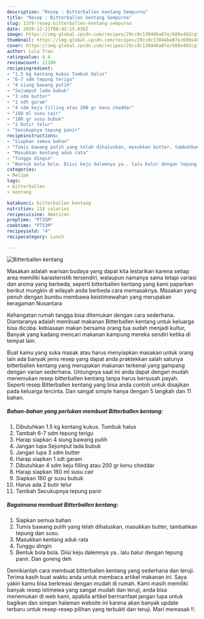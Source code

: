 ```yaml
---
description: "Resep : Bitterballen kentang Sempurna"
title: "Resep : Bitterballen kentang Sempurna"
slug: 1379-resep-bitterballen-kentang-sempurna
date: 2020-12-21T08:43:15.036Z
image: https://img-global.cpcdn.com/recipes/29cc0c13044ba07e/680x482cq70/bitterballen-kentang-foto-resep-utama.jpg
thumbnail: https://img-global.cpcdn.com/recipes/29cc0c13044ba07e/680x482cq70/bitterballen-kentang-foto-resep-utama.jpg
cover: https://img-global.cpcdn.com/recipes/29cc0c13044ba07e/680x482cq70/bitterballen-kentang-foto-resep-utama.jpg
author: Lula Tran
ratingvalue: 4.4
reviewcount: 11106
recipeingredient:
- "1.5 kg kentang kukus Tumbuk halus"
- "6-7 sdm tepung terigu"
- "4 siung bawang putih"
- "Sejumput lada bubuk"
- "3 sdm butter"
- "1 sdt garam"
- "4 sdm keju filling atau 200 gr kenu cheddar"
- "160 ml susu cair"
- "180 gr susu bubuk"
- "2 butir telur"
- "Secukupnya tepung panir"
recipeinstructions:
- "Siapkan semua bahan"
- "Tumis bawang putih yang telah dihaluskan, masukkan butter, tambahkan tepung dan susu."
- "Masukkan kentang aduk rata"
- "Tunggu dingin"
- "Bentuk bola bola. Diisi keju dalemnya ya.. lalu balur dengan tepung panir. Dan goreng deh"
categories:
- Recipe
tags:
- bitterballen
- kentang

katakunci: bitterballen kentang 
nutrition: 214 calories
recipecuisine: American
preptime: "PT35M"
cooktime: "PT53M"
recipeyield: "4"
recipecategory: Lunch

---
```



![Bitterballen kentang](https://img-global.cpcdn.com/recipes/29cc0c13044ba07e/680x482cq70/bitterballen-kentang-foto-resep-utama.jpg)

Masakan adalah warisan budaya yang dapat kita lestarikan karena setiap area memiliki karasteristik tersendiri, walaupun namanya sama tetapi variasi dan aroma yang berbeda, seperti bitterballen kentang yang kami paparkan berikut mungkin di wilayah anda berbeda cara memasaknya. Masakan yang penuh dengan bumbu membawa keistimewahan yang merupakan keragaman Nusantara

Kehangatan rumah tangga bisa ditemukan dengan cara sederhana. Diantaranya adalah membuat makanan Bitterballen kentang untuk keluarga bisa dicoba. kebiasaan makan bersama orang tua sudah menjadi kultur, Banyak yang kadang mencari makanan kampung mereka sendiri ketika di tempat lain.



Buat kamu yang suka masak atau harus menyiapkan masakan untuk orang lain ada banyak jenis resep yang dapat anda praktekkan salah satunya bitterballen kentang yang merupakan makanan terkenal yang gampang dengan varian sederhana. Untungnya saat ini anda dapat dengan mudah menemukan resep bitterballen kentang tanpa harus bersusah payah.
Seperti resep Bitterballen kentang yang bisa anda contoh untuk disajikan pada keluarga tercinta. Dan sangat simple hanya dengan 5 langkah dan 11 bahan.


<!--inarticleads1-->

##### Bahan-bahan yang perlukan membuat Bitterballen kentang:

1. Dibutuhkan 1.5 kg kentang kukus. Tumbuk halus
1. Tambah 6-7 sdm tepung terigu
1. Harap siapkan 4 siung bawang putih
1. Jangan lupa Sejumput lada bubuk
1. Jangan lupa 3 sdm butter
1. Harap siapkan 1 sdt garam
1. Dibutuhkan 4 sdm keju filling atau 200 gr kenu cheddar
1. Harap siapkan 160 ml susu cair
1. Siapkan 180 gr susu bubuk
1. Harus ada 2 butir telur
1. Tambah Secukupnya tepung panir




<!--inarticleads2-->

##### Bagaimana membuat  Bitterballen kentang:

1. Siapkan semua bahan
1. Tumis bawang putih yang telah dihaluskan, masukkan butter, tambahkan tepung dan susu.
1. Masukkan kentang aduk rata
1. Tunggu dingin
1. Bentuk bola bola. Diisi keju dalemnya ya.. lalu balur dengan tepung panir. Dan goreng deh




Demikianlah cara membuat bitterballen kentang yang sederhana dan teruji. Terima kasih buat waktu anda untuk membaca artikel makanan ini. Saya yakin kamu bisa berkreasi dengan mudah di rumah. Kami masih memiliki banyak resep istimewa yang sangat mudah dan teruji, anda bisa menemukan di web kami, apabila artikel bermanfaat jangan lupa untuk bagikan dan simpan halaman website ini karena akan banyak update terbaru untuk resep-resep pilihan yang terbukti dan teruji. Mari memasak !!. 
